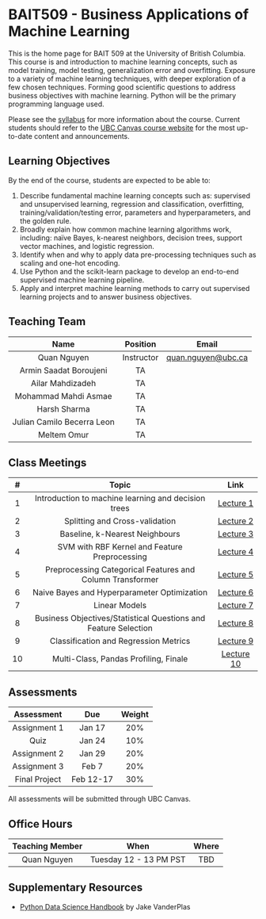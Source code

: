 # BAIT509 - Business Applications of Machine Learning

This is the home page for BAIT 509 at the University of British Columbia.
This course is and introduction to machine learning concepts,
such as model training, model testing, generalization error and overfitting.
Exposure to a variety of machine learning techniques,
with deeper exploration of a few chosen techniques.
Forming good scientific questions to address business objectives with machine learning.
Python will be the primary programming language used.

Please see the [syllabus](https://bait509-ubc.github.io/BAIT509/2024BAIT509_course_outline.pdf) for more information about the course. Current students should refer to the [UBC Canvas course website](https://canvas.ubc.ca/courses/129201) for the most up-to-date content and announcements.

## Learning Objectives

By the end of the course, students are expected to be able to:

1.	Describe fundamental machine learning concepts such as: supervised and unsupervised learning, regression and classification, overfitting, training/validation/testing error, parameters and hyperparameters, and the golden rule.
2.	Broadly explain how common machine learning algorithms work, including: naïve Bayes, k-nearest neighbors, decision trees, support vector machines, and logistic regression.
3.	Identify when and why to apply data pre-processing techniques such as scaling and one-hot encoding.
4.	Use Python and the scikit-learn package to develop an end-to-end supervised machine learning pipeline.
5.	Apply and interpret machine learning methods to carry out supervised learning projects and to answer business objectives.


## Teaching Team

| Name                                         | Position   | Email               |
| :---:                                        | :---:      | :---:               |
| Quan Nguyen | Instructor | quan.nguyen@ubc.ca |
| Armin Saadat Boroujeni| TA         |                     |
| Ailar Mahdizadeh| TA         |                     |
| Mohammad Mahdi Asmae| TA         |                     |
| Harsh Sharma| TA         |                     |
| Julian Camilo Becerra Leon| TA         |                     |
| Meltem Omur| TA         |                     |

## Class Meetings

|  #    | Topic | Link |
| :---: | :---: | :---: |
| 1     | Introduction to machine learning and decision trees | [Lecture 1](https://bait509-ubc.github.io/BAIT509/lectures/lecture1.html)|
| 2     | Splitting and Cross-validation | [Lecture 2](https://bait509-ubc.github.io/BAIT509/lectures/lecture2.html) | 
| 3     | Baseline, k-Nearest Neighbours |[Lecture 3](https://bait509-ubc.github.io/BAIT509/lectures/lecture3.html) | 
| 4     | SVM with RBF Kernel and Feature Preprocessing | [Lecture 4](https://bait509-ubc.github.io/BAIT509/lectures/lecture4.html) | 
| 5     | Preprocessing Categorical Features and Column Transformer| [Lecture 5](https://bait509-ubc.github.io/BAIT509/lectures/lecture5.html) |
| 6     | Naive Bayes and Hyperparameter Optimization| [Lecture 6](https://bait509-ubc.github.io/BAIT509/lectures/lecture6.html)|
| 7     | Linear Models| [Lecture 7](https://bait509-ubc.github.io/BAIT509/lectures/lecture7.html)|
| 8     | Business Objectives/Statistical Questions and Feature Selection | [Lecture 8](https://bait509-ubc.github.io/BAIT509/lectures/lecture8.html)|
| 9     | Classification and Regression Metrics | [Lecture 9](https://bait509-ubc.github.io/BAIT509/lectures/lecture9.html)|
| 10    | Multi-Class, Pandas Profiling, Finale | [Lecture 10](https://bait509-ubc.github.io/BAIT509/lectures/lecture10.html)| 

## Assessments

| Assessment    | Due    | Weight |
| :---:         | :---:  | :---:  |
| Assignment 1  | Jan 17 | 20%    |
| Quiz          | Jan 24 | 10%    |
| Assignment 2  | Jan 29 | 20%    |
| Assignment 3  | Feb 7  | 20%    |
| Final Project | Feb 12-17 | 30%    |

All assessments will be submitted through UBC Canvas.

## Office Hours

| Teaching Member | When                   | Where               |
| :---:           | :---:                  | :---:               |
| Quan Nguyen    | Tuesday 12 - 13 PM PST | TBD |

## Supplementary Resources

- [Python Data Science Handbook](https://jakevdp.github.io/PythonDataScienceHandbook/) by Jake VanderPlas